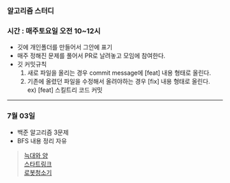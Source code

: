 ### 알고리즘 스터디
### 시간 : 매주토요일 오전 10~12시

- 깃에 개인폴더를 만들어서 그안에 표기
- 매주 정해진 문제를 풀어서 PR로 날려놓고 모임에 참여한다.
- 깃 커밋규칙
  1. 새로 파일을 올리는 경우 commit message에 [feat] 내용 형태로 올린다.
  2. 기존에 올렸던 파일을 수정해서 올려야하는 경우 [fix] 내용 형태로 올린다.<br>
  ex) [feat] 스킬트리 코드 커밋

****

### 7월 03일 
* 백준 알고리즘 3문제
* BFS 내용 정리 자유
> [늑대와 양](https://www.acmicpc.net/problem/16956) <br>
> [스타트링크](https://www.acmicpc.net/problem/5014) <br>
> [로봇청소기](https://www.acmicpc.net/problem/4991)

